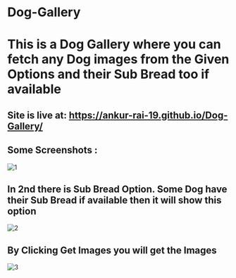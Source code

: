 # Dog-Gallery
# This is a Dog Gallery where you can fetch any Dog images from the Given Options and their Sub Bread too if available

## Site is live at:  https://ankur-rai-19.github.io/Dog-Gallery/

## Some Screenshots :


![1](https://github.com/Ankur-Rai-19/Dog-Gallery/assets/125396300/2952cbe2-1291-44f8-b9d4-34393bc66b54)

## In 2nd there is Sub Bread Option. Some Dog have their Sub Bread if available then it will show this option
![2](https://github.com/Ankur-Rai-19/Dog-Gallery/assets/125396300/e4d24249-7f26-4359-8cf5-dd324eb02928)

## By Clicking Get Images you will get the Images
![3](https://github.com/Ankur-Rai-19/Dog-Gallery/assets/125396300/c9f77b74-81fb-4abd-8b61-dafcb732869e)
